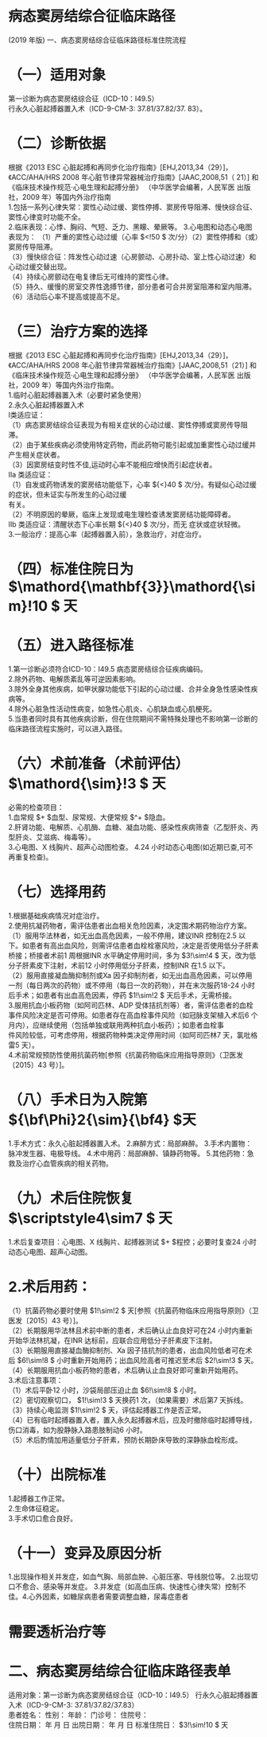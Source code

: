 # 病态窦房结综合征临床路径  
(2019 年版) 一、病态窦房结综合征临床路径标准住院流程  
# （一）适用对象  
第一诊断为病态窦房结综合征（ICD-10：I49.5）  
行永久心脏起搏器置入术（ICD-9-CM-3: 37.81/37.82/37. 83）。  
# （二）诊断依据  
根据《2013 ESC 心脏起搏和再同步化治疗指南》[EHJ,2013,34（29）]，《ACC/AHA/HRS 2008 年心脏节律异常器械治疗指南》[JAAC,2008,51（ 21）] 和《临床技术操作规范·心电生理和起搏分册》 （中华医学会编著，人民军医 出版社，2009 年）等国内外治疗指南  
1.包括一系列心律失常：窦性心动过缓、窦性停搏、窦房传导阻滞、慢快综合征、窦性心律变时功能不全。  
2.临床表现：心悸、胸闷、气短、乏力、黑矇、晕厥等。 3.心电图和动态心电图表现为： （1）严重的窦性心动过缓（心率 $<\!50 $ 次/分）（2）窦性停搏和（或）窦房传导阻滞。  
（3）慢快综合征：阵发性心动过速（心房颤动、心房扑动、室上性心动过速）和心动过缓交替出现。  
（4）持续心房颤动在电复律后无可维持的窦性心律。  
（5）持久、缓慢的房室交界性逸搏节律，部分患者可合并房室阻滞和室内阻滞。  
（6）活动后心率不提高或提高不足。  
# （三）治疗方案的选择  
根据《2013 ESC 心脏起搏和再同步化治疗指南》[EHJ,2013,34（29）]，《ACC/AHA/HRS 2008 年心脏节律异常器械治疗指南》[JAAC,2008,51（21）] 和《临床技术操作规范·心电生理和起搏分册》 （中华医学会编著，人民军医 出版社，2009 年）等国内外治疗指南。  
1.临时心脏起搏器置入术（必要时紧急使用）  
2.永久心脏起搏器置入术  
Ⅰ类适应证：  
（1）病态窦房结综合征表现为有相关症状的心动过缓、窦性停搏或窦房传导阻滞。  
（2）由于某些疾病必须使用特定药物，而此药物可能引起或加重窦性心动过缓并产生相关症状者。  
（3）因窦房结变时性不佳,运动时心率不能相应增快而引起症状者。  
Ⅱa 类适应证：  
（1）自发或药物诱发的窦房结功能低下，心率 ${<}40 $ 次/分。有疑似心动过缓的症状，但未证实与所发生的心动过缓  
有关。  
（2）不明原因的晕厥，临床上发现或电生理检查诱发窦房结功能障碍者。  
Ⅱb 类适应证：清醒状态下心率长期 ${<}40 $  次/分，而无 症状或症状轻微。  
3.一般治疗：提高心率（起搏器置入前），急救治疗，对症治疗。  
# （四）标准住院日为 $\mathord{\mathbf{3}}\mathord{\sim}\!10 $ 天  
# （五）进入路径标准  
1.第一诊断必须符合ICD-10：I49.5 病态窦房结综合征疾病编码。  
2.除外药物、电解质紊乱等可逆因素影响。  
3.除外全身其他疾病，如甲状腺功能低下引起的心动过缓、合并全身急性感染性疾病等。  
4.除外心脏急性活动性病变，如急性心肌炎、心肌缺血或心肌梗死。  
5.当患者同时具有其他疾病诊断，但在住院期间不需特殊处理也不影响第一诊断的临床路径流程实施时，可以进入路径。  
# （六）术前准备（术前评估） $\mathord{\sim}\!3 $ 天  
必需的检查项目：  
1.血常规 $+ $血型、尿常规、大便常规 $^+ $隐血。  
2.肝肾功能、电解质、心肌酶、血糖、凝血功能、感染性疾病筛查（乙型肝炎、丙型肝炎、艾滋病、梅毒等）。  
3.心电图、X 线胸片、超声心动图检查。 4.24 小时动态心电图(如近期已查,可不再重复检查)。  
# （七）选择用药  
1.根据基础疾病情况对症治疗。  
2.使用抗凝药物者，需评估患者出血相关危险因素，决定围术期药物治疗方案。  
（1）服用华法林者，如无出血高危因素，一般不停用，建议INR 控制在2.5 以下。如患者有高出血风险，则需评估患者血栓栓塞风险，决定是否使用低分子肝素桥接；桥接者术前1 周根据INR 水平确定停用时间，多为 $3\!\sim\!4 $ 天，改为低分子肝素皮下注射，术前12 小时停用低分子肝素，控制INR 在1.5 以下。  
（2）服用直接凝血酶抑制剂或Ⅹa 因子抑制剂者，如无出血高危因素，可以停用一剂（每日两次的药物）或不停用（每日一次的药物），并在末次服药18-24 小时后手术；如患者有出血高危因素，停药 $1\!\sim\!2 $ 天后手术，无需桥接。  
3.服用抗血小板药物（如阿司匹林、ADP 受体拮抗剂等）者，需评估患者的血栓事件风险决定是否可停用。如患者存在高血栓事件风险（如冠脉支架植入术后6 个月内），应继续使用（包括单独或联用两种抗血小板药）；如患者血栓事  
件风险较低，可考虑停用，根据药物种类决定停用时间（如阿司匹林7 天，氯吡格雷5 天）。  
4.术前常规预防性使用抗菌药物[参照《抗菌药物临床应用指导原则》（卫医发〔2015〕43 号）]。  
# （八）手术日为入院第 ${\bf\Phi}2{\sim}{\bf4} $天  
1.手术方式：永久心脏起搏器置入术。 2.麻醉方式：局部麻醉。 3.手术内置物：脉冲发生器、电极导线。 4.术中用药：局部麻醉、镇静药物等。 5.其他药物：急救及治疗心血管疾病的相关药物。  
# （九）术后住院恢复 $\scriptstyle4\sim7 $ 天  
1.术后复查项目：心电图、X 线胸片、起搏器测试 $+ $程控；必要时复查24 小时动态心电图、超声心动图。  
# 2.术后用药：  
（1）抗菌药物必要时使用 $1\!\sim\!2 $ 天[参照《抗菌药物临床应用指导原则》（卫医发〔2015〕43 号）]。  
（2）长期服用华法林且术前中断的患者，术后确认止血良好可在24 小时内重新开始华法林抗凝，在INR 达标前，应联合应用低分子肝素皮下注射。  
（3）长期服用直接凝血酶抑制剂、Ⅹa 因子拮抗剂的患者，出血风险低者可在术后 $6\!\sim\!8 $ 小时重新开始用药；出血风险高者可推迟至术后 $2\!\sim\!3 $ 天。  
（4）长期服用抗血小板药物的患者，术后确认止血良好即可重新开始用药。  
3.术后注意事项：  
（1）术后平卧12 小时，沙袋局部压迫止血 $6\!\sim\!8 $ 小时。  
（2）密切观察切口， $1\!\sim\!3 $ 天换药1 次，（如果需要）术后第7 天拆线。  
（3）持续心电监测 $1\!\sim\!2 $ 天，评估起搏器工作是否正常。  
（4）已有临时起搏器置入者，置入永久起搏器术后，应及时撤除临时起搏导线，伤口消毒，如为股静脉入路患肢制动6 小时。  
（5）术后酌情加用适量低分子肝素，预防长期卧床导致的深静脉血栓形成。  
# （十）出院标准  
1.起搏器工作正常。  
2.生命体征稳定。  
3.手术切口愈合良好。  
# （十一）变异及原因分析  
1.出现操作相关并发症，如血气胸、局部血肿、心脏压塞、导线脱位等。 2.出现切口不愈合、感染等并发症。 3.并发症（如高血压病、快速性心律失常）控制不佳。4.心外因素，如糖尿病患者需要调整血糖，尿毒症患者  
# 需要透析治疗等  
# 二、病态窦房结综合征临床路径表单  
适用对象：第一诊断为病态窦房结综合征（ICD-10：I49.5） 行永久心脏起搏器置入术（ICD-9-CM-3: 37.81/37.82/37.83）  
患者姓名：        性别：    年龄：     门诊号：        住院号：  
住院日期：   年  月  日 出院日期：   年  月   日  标准住院日： $3\!\sim\!10 $ 天  
